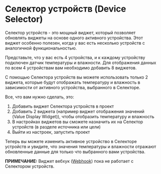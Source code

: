 # Селектор устройств \(Device Selector\)

Селектор устройств - это мощный виджет, который позволяет обновлять виджеты на основе одного активного устройства. Этот виджет особенно полезен, когда у вас есть несколько устройств с аналогичной функциональностью.

Представьте, что у вас есть 4 устройства, и к каждому устройству подключен датчик температуры и влажности. Для отображения данных по всем 4 устройствам вам необходимо добавить 8 виджетов.

С помощью Селектора устройств вы можете использовать только 2 виджета, которые будут отображать температуру и влажность в зависимости от активного устройства, выбранного в Селекторе.

Все, что вам нужно сделать, это:

1. Добавить виджет Селектора устройств в проект
2. Добавить 2 виджета \(например виджет отображения значений \(Value Display Widget\)\), чтобы отобразить температуру и влажность
3. В настройках виджетов вы сможете назначить их на Селектор устройств \(в разделе источника или цели\)
4. Выйти из настроек, запустить проект 

Теперь вы можете изменить активное устройство в Селекторе устройств и увидите, что значения температуры и влажности отражают обновленные данные для только что выбранного вами устройства.

**ПРИМЕЧАНИЕ:** Виджет вебхук \([Webhook](https://github.com/blynkkk/blynk-library/blob/master/examples/Widgets/WebHook/WebHook_GET/WebHook_GET.ino)\) пока не работает с Селектором устройств.


